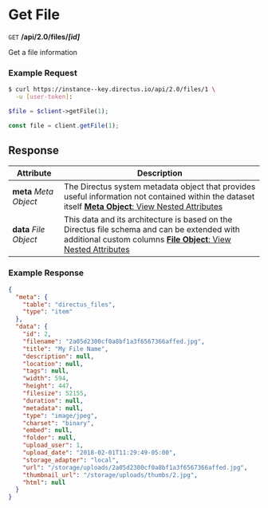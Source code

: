 # Get File

<span class="request">`GET` **/api/2.0/files/_[id]_**</span>

<span class="description">Get a file information</span>

### Example Request

```bash
$ curl https://instance--key.directus.io/api/2.0/files/1 \
  -u [user-token]:
```

```php
$file = $client->getFile(1);
```

```javascript
const file = client.getFile(1);
```

## Response

<span class="attributes">Attribute</span> | Description
--------|------------
**meta** _Meta Object_ | The Directus system metadata object that provides useful information not contained within the dataset itself [**Meta Object**: View Nested Attributes](/overview/objects-model.md#meta-object)
**data** _File Object_ | <span class="custom">This data and its architecture is based on the Directus file schema and can be extended with additional custom columns</span> [**File Object**: View Nested Attributes](/overview/objects-model.md#file-object)

### Example Response

```json
{
  "meta": {
    "table": "directus_files",
    "type": "item"
  },
  "data": {
    "id": 2,
    "filename": "2a05d2300cf0a8bf1a3f6567366affed.jpg",
    "title": "My File Name",
    "description": null,
    "location": null,
    "tags": null,
    "width": 594,
    "height": 447,
    "filesize": 52155,
    "duration": null,
    "metadata": null,
    "type": "image/jpeg",
    "charset": "binary",
    "embed": null,
    "folder": null,
    "upload_user": 1,
    "upload_date": "2018-02-01T11:29:49-05:00",
    "storage_adapter": "local",
    "url": "/storage/uploads/2a05d2300cf0a8bf1a3f6567366affed.jpg",
    "thumbnail_url": "/storage/uploads/thumbs/2.jpg",
    "html": null
  }
}
```
